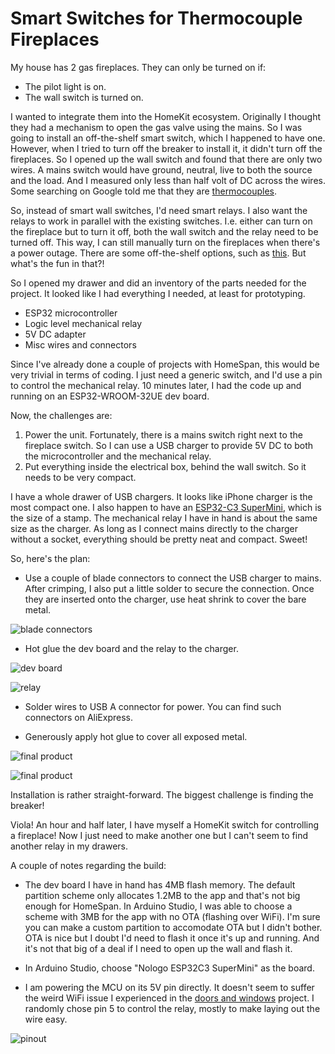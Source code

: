 # Smart Switches for Thermocouple Fireplaces

My house has 2 gas fireplaces. They can only be turned on if:

* The pilot light is on.
* The wall switch is turned on.

I wanted to integrate them into the HomeKit ecosystem. Originally I thought they had a mechanism to open the gas valve using the mains. So I was going to install an off-the-shelf smart switch, which I happened to have one. However, when I tried to turn off the breaker to install it, it didn't turn off the fireplaces. So I opened up the wall switch and found that there are only two wires. A mains switch would have ground, neutral, live to both the source and the load. And I measured only less than half volt of DC across the wires. Some searching on Google told me that they are [thermocouples](https://en.wikipedia.org/wiki/Thermocouple).

So, instead of smart wall switches, I'd need smart relays. I also want the relays to work in parallel with the existing switches. I.e. either can turn on the fireplace but to turn it off, both the wall switch and the relay need to be turned off. This way, I can still manually turn on the fireplaces when there's a power outage. There are some off-the-shelf options, such as [this](https://www.amazon.com/Shelly-Bluetooth-Automation-Compatible-Required/dp/B0CQCDPLCF). But what's the fun in that?!

So I opened my drawer and did an inventory of the parts needed for the project. It looked like I had everything I needed, at least for prototyping.

* ESP32 microcontroller
* Logic level mechanical relay
* 5V DC adapter
* Misc wires and connectors

Since I've already done a couple of projects with HomeSpan, this would be very trivial in terms of coding. I just need a generic switch, and I'd use a pin to control the mechanical relay. 10 minutes later, I had the code up and running on an ESP32-WROOM-32UE dev board.

Now, the challenges are:

1. Power the unit. Fortunately, there is a mains switch right next to the fireplace switch. So I can use a USB charger to provide 5V DC to both the microcontroller and the mechanical relay.
2. Put everything inside the electrical box, behind the wall switch. So it needs to be very compact.

I have a whole drawer of USB chargers. It looks like iPhone charger is the most compact one. I also happen to have an [ESP32-C3 SuperMini](https://www.amazon.com/ESP32-C3-Development-Bluetooth-Single-Core-Processor/dp/B0D4QK5V74), which is the size of a stamp. The mechanical relay I have in hand is about the same size as the charger. As long as I connect mains directly to the charger without a socket, everything should be pretty neat and compact. Sweet!

So, here's the plan:

* Use a couple of blade connectors to connect the USB charger to mains. After crimping, I also put a little solder to secure the connection. Once they are inserted onto the charger, use heat shrink to cover the bare metal.

![blade connectors](IMG_0641.jpeg)

* Hot glue the dev board and the relay to the charger.

![dev board](IMG_0642.jpeg)

![relay](IMG_0643.jpeg)

* Solder wires to USB A connector for power. You can find such connectors on AliExpress.

* Generously apply hot glue to cover all exposed metal.

![final product](IMG_0646.jpeg)

![final product](IMG_0644.jpeg)

Installation is rather straight-forward. The biggest challenge is finding the breaker!

Viola! An hour and half later, I have myself a HomeKit switch for controlling a fireplace! Now I just need to make another one but I can't seem to find another relay in my drawers.

A couple of notes regarding the build:

* The dev board I have in hand has 4MB flash memory. The default partition scheme only allocates 1.2MB to the app and that's not big enough for HomeSpan. In Arduino Studio, I was able to choose a scheme with 3MB for the app with no OTA (flashing over WiFi). I'm sure you can make a custom partition to accomodate OTA but I didn't bother. OTA is nice but I doubt I'd need to flash it once it's up and running. And it's not that big of a deal if I need to open up the wall and flash it.

* In Arduino Studio, choose "Nologo ESP32C3 SuperMini" as the board.

* I am powering the MCU on its 5V  pin directly. It doesn't seem to suffer the weird WiFi issue I experienced in the [doors and windows](../doors_and_windows/) project. I randomly chose pin 5 to control the relay, mostly to make laying out the wire easy.

![pinout](esp32-c3-pinout.jpg)